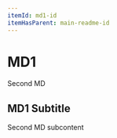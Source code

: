 ```yaml
---
itemId: md1-id
itemHasParent: main-readme-id
---
```


# MD1
Second MD
## MD1 Subtitle
Second MD subcontent
